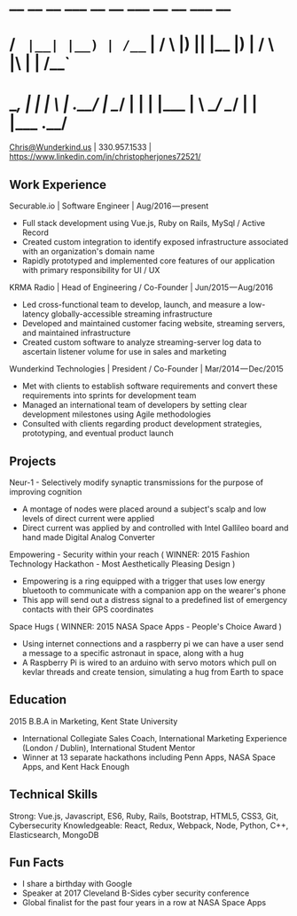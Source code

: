
#  __        __     __  ___  __   __        ___  __           __        ___  __  
# /  ` |__| |__) | /__`  |  /  \ |__) |__| |__  |__)       | /  \ |\ | |__  /__` 
# \__, |  | |  \ | .__/  |  \__/ |    |  | |___ |  \    \__/ \__/ | \| |___ .__/ 
                                                                               
Chris@Wunderkind.us | 330.957.1533 | https://www.linkedin.com/in/christopherjones72521/

Work Experience
---------------
Securable.io | Software Engineer | Aug/2016 — present
- Full stack development using Vue.js, Ruby on Rails, MySql / Active Record
- Created custom integration to identify exposed infrastructure associated with an organization's domain name
- Rapidly prototyped and implemented core features of our application with primary responsibility for UI / UX

KRMA Radio | Head of Engineering / Co-Founder | Jun/2015 — Aug/2016
- Led cross-functional team to develop, launch, and measure a low-latency globally-accessible streaming infrastructure 
- Developed and maintained customer facing website, streaming servers, and maintained infrastructure
- Created custom software to analyze streaming-server log data to ascertain listener volume for use in sales and marketing

Wunderkind Technologies | President / Co-Founder | Mar/2014 — Dec/2015 
- Met with clients to establish software requirements and convert these requirements into sprints for development team
- Managed an international team of developers by setting clear development milestones using Agile methodologies
- Consulted with clients regarding product development strategies, prototyping, and eventual product launch


Projects
--------
Neur-1 - Selectively modify synaptic transmissions for the purpose of improving cognition
- A montage of nodes were placed around a subject's scalp and low levels of direct current were applied
- Direct current was applied by and controlled with Intel Gallileo board and hand made Digital Analog Converter

Empowering - Security within your reach ( WINNER: 2015 Fashion Technology Hackathon - Most Aesthetically Pleasing Design )
- Empowering is a ring equipped with a trigger that uses low energy bluetooth to communicate with a companion app on the wearer's phone
- This app will send out a distress signal to a predefined list of emergency contacts with their GPS coordinates

Space Hugs ( WINNER: 2015 NASA Space Apps - People's Choice Award )
- Using internet connections and a raspberry pi we can have a user send a message to a specific astronaut in space, along with a hug
- A Raspberry Pi is wired to an arduino with servo motors which pull on kevlar threads and create tension, simulating a hug from Earth to space


Education
---------
2015 B.B.A in Marketing, Kent State University
- International Collegiate Sales Coach, International Marketing Experience (London / Dublin), International Student Mentor
- Winner at 13 separate hackathons including Penn Apps, NASA Space Apps, and Kent Hack Enough


Technical Skills
----------------
Strong: Vue.js, Javascript, ES6, Ruby, Rails, Bootstrap, HTML5, CSS3, Git, Cybersecurity
Knowledgeable: React, Redux, Webpack, Node, Python, C++, Elasticsearch, MongoDB


Fun Facts
--------------------
- I share a birthday with Google
- Speaker at 2017 Cleveland B-Sides cyber security conference
- Global finalist for the past four years in a row at NASA Space Apps

